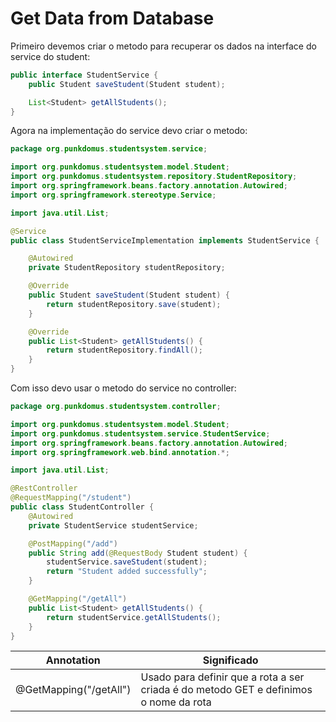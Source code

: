 # Get Data from Database

Primeiro devemos criar o metodo para recuperar os dados na interface do service do student:

```java
public interface StudentService {
    public Student saveStudent(Student student);

    List<Student> getAllStudents();
}
```

Agora na implementação do service devo criar o metodo:
```java
package org.punkdomus.studentsystem.service;

import org.punkdomus.studentsystem.model.Student;
import org.punkdomus.studentsystem.repository.StudentRepository;
import org.springframework.beans.factory.annotation.Autowired;
import org.springframework.stereotype.Service;

import java.util.List;

@Service
public class StudentServiceImplementation implements StudentService {

    @Autowired
    private StudentRepository studentRepository;

    @Override
    public Student saveStudent(Student student) {
        return studentRepository.save(student);
    }

    @Override
    public List<Student> getAllStudents() {
        return studentRepository.findAll();
    }
}
```

Com isso devo usar o metodo do service no controller:

```java
package org.punkdomus.studentsystem.controller;

import org.punkdomus.studentsystem.model.Student;
import org.punkdomus.studentsystem.service.StudentService;
import org.springframework.beans.factory.annotation.Autowired;
import org.springframework.web.bind.annotation.*;

import java.util.List;

@RestController
@RequestMapping("/student")
public class StudentController {
    @Autowired
    private StudentService studentService;

    @PostMapping("/add")
    public String add(@RequestBody Student student) {
        studentService.saveStudent(student);
        return "Student added successfully";
    }

    @GetMapping("/getAll")
    public List<Student> getAllStudents() {
        return studentService.getAllStudents();
    }
}
```

| Annotation         | Significado                                                                           |
|--------------------|---------------------------------------------------------------------------------------|
| @GetMapping("/getAll") | Usado para definir que a rota a ser criada é do metodo GET e definimos o nome da rota |
